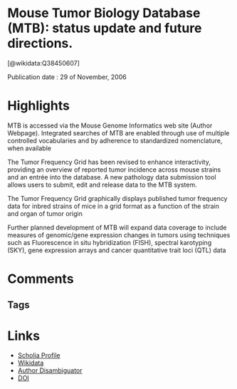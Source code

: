 
Mouse Tumor Biology Database (MTB): status update and future directions.
========================================================================
  
  [@wikidata:Q38450607]  
  
Publication date : 29 of November, 2006  

# Highlights

MTB is accessed via the Mouse Genome Informatics web site (Author Webpage). Integrated searches of MTB are enabled through use of multiple controlled vocabularies and by adherence to standardized nomenclature, when available

The Tumor Frequency Grid has been revised to enhance interactivity, providing an overview of reported tumor incidence across mouse strains and an entrée into the database. A new pathology data submission tool allows users to submit, edit and release data to the MTB system.

The Tumor Frequency Grid graphically displays published tumor frequency data for inbred strains of mice in a grid format as a function of the strain and organ of tumor origin


Further planned development of MTB will expand data coverage to include measures of genomic/gene expression changes in tumors using techniques such as Fluorescence in situ hybridization (FISH), spectral karotyping (SKY), gene expression arrays and cancer quantitative trait loci (QTL) data

# Comments

## Tags

# Links
  
 * [Scholia Profile](https://scholia.toolforge.org/work/Q38450607)  
 * [Wikidata](https://www.wikidata.org/wiki/Q38450607)  
 * [Author Disambiguator](https://author-disambiguator.toolforge.org/work_item_oauth.php?id=Q38450607&batch_id=&match=1&author_list_id=&doit=Get+author+links+for+work)  
 * [DOI](https://doi.org/10.1093/NAR/GKL983)  
